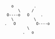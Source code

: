         o         .
           \     /
      O----o   O     .
        \         \
     .   O         O----o
               \
             .   o
